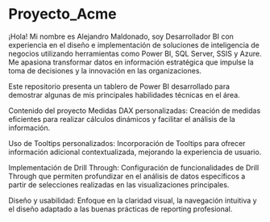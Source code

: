 ﻿# Proyecto_Acme
¡Hola!
Mi nombre es Alejandro Maldonado, soy Desarrollador BI con experiencia en el diseño e implementación de soluciones de inteligencia de negocios utilizando herramientas como Power BI, SQL Server, SSIS y Azure.
Me apasiona transformar datos en información estratégica que impulse la toma de decisiones y la innovación en las organizaciones.

Este repositorio presenta un tablero de Power BI desarrollado para demostrar algunas de mis principales habilidades técnicas en el área.

Contenido del proyecto
Medidas DAX personalizadas:
Creación de medidas eficientes para realizar cálculos dinámicos y facilitar el análisis de la información.

Uso de Tooltips personalizados:
Incorporación de Tooltips para ofrecer información adicional contextualizada, mejorando la experiencia de usuario.

Implementación de Drill Through:
Configuración de funcionalidades de Drill Through que permiten profundizar en el análisis de datos específicos a partir de selecciones realizadas en las visualizaciones principales.

Diseño y usabilidad:
Enfoque en la claridad visual, la navegación intuitiva y el diseño adaptado a las buenas prácticas de reporting profesional.

